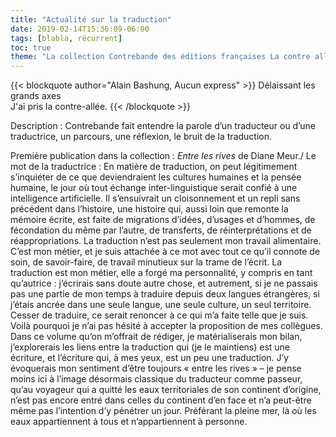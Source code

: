 ```yaml
---
title: "Actualité sur la traduction"
date: 2019-02-14T15:36:09-06:00
tags: [blabla, récurrent]
toc: true
theme: "La collection Contrebande des éditions françaises La contre allée"
---
```


{{< blockquote author="Alain Bashung, Aucun express" >}}
Délaissant les grands axes  
J'ai pris la contre-allée.
{{< /blockquote >}}

Description : Contrebande fait entendre la parole d’un traducteur ou d’une traductrice, un parcours, une réflexion, le bruit de la traduction.

Première publication dans la collection : *Entre les rives* de Diane Meur./
Le mot de la traductrice : En matière de traduction, on peut légitimement s’inquiéter de ce que deviendraient les cultures humaines et la pensée humaine, 
le jour où tout échange inter-linguistique serait confié à une intelligence artificielle. Il s’ensuivrait un cloisonnement et un repli sans précédent dans l’histoire, 
une histoire qui, aussi loin que remonte la mémoire écrite, est faite de migrations d’idées, d’usages et d’hommes, de fécondation du même par l’autre, de transferts, 
de réinterprétations et de réappropriations. La traduction n’est pas seulement mon travail alimentaire. C’est mon métier, et je suis attachée à ce mot avec tout ce qu’il connote de soin, 
de savoir-faire, de travail minutieux sur la trame de l’écrit. La traduction est mon métier, elle a forgé ma personnalité, y compris en tant qu’autrice : j’écrirais sans doute autre chose, 
et autrement, si je ne passais pas une partie de mon temps à traduire depuis deux langues étrangères, si j’étais ancrée dans une seule langue, une seule culture, un seul territoire. 
Cesser de traduire, ce serait renoncer à ce qui m’a faite telle que je suis. Voilà pourquoi je n’ai pas hésité à accepter la proposition de mes collègues. 
Dans ce volume qu’on m’offrait de rédiger, je matérialiserais mon bilan, j’explorerais les liens entre la traduction qui (je le maintiens) est une écriture, 
et l’écriture qui, à mes yeux, est un peu une traduction. J’y évoquerais mon sentiment d’être toujours « entre les rives » – je pense moins ici à l’image désormais classique 
du traducteur comme passeur, qu’au voyageur qui a quitté les eaux territoriales de son continent d’origine, n’est pas encore entré dans celles du continent d’en face 
et n’a peut-être même pas l’intention d’y pénétrer un jour. Préférant la pleine mer, là où les eaux appartiennent à tous et n’appartiennent à personne.
